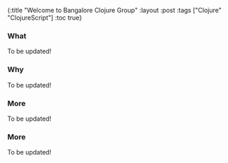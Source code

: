 {:title "Welcome to Bangalore Clojure Group"
 :layout :post
 :tags  ["Clojure" "ClojureScript"]
 :toc true}


### What

To be updated!

### Why

To be updated!


### More

To be updated!


### More

To be updated!


